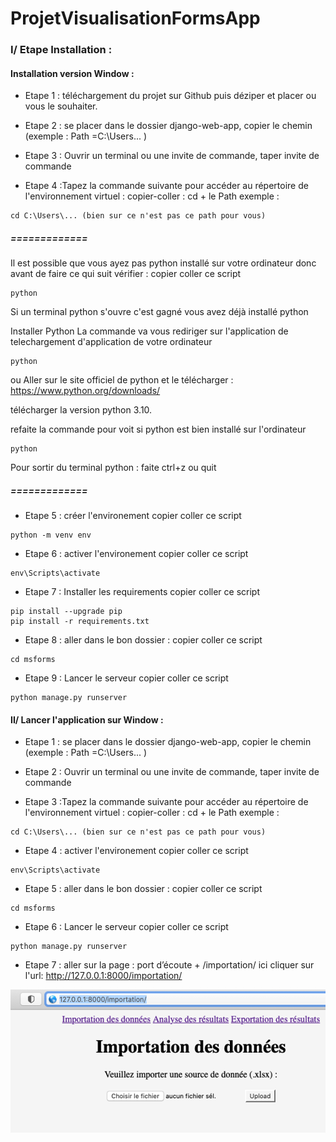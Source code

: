 # ProjetVisualisationFormsApp


### I/ Etape Installation :


#### <strong>Installation version Window :</strong>

- Etape 1 : téléchargement du projet sur Github puis déziper et placer ou vous le souhaiter.

- Etape 2 : se placer dans le dossier  django-web-app, copier le chemin (exemple : Path =C:\Users\... )

- Etape 3 : Ouvrir un terminal ou une invite de commande, taper invite de commande

- Etape 4 :Tapez la commande suivante pour accéder au répertoire de l'environnement virtuel : copier-coller : cd + le Path
exemple : 
```shell
cd C:\Users\... (bien sur ce n'est pas ce path pour vous)
```
##### =============
Il est possible que vous ayez pas python installé sur votre ordinateur donc avant de faire ce qui suit vérifier :
copier coller ce script 
```shell
python
```
Si un terminal python s'ouvre c'est gagné vous avez déjà installé python

Installer Python 
La commande va vous rediriger sur l'application de telechargement d'application de votre ordinateur
```shell
python
```
ou 
Aller sur le site officiel de python et le télécharger : https://www.python.org/downloads/

télécharger la version python 3.10. 

refaite la commande pour voit si python est bien installé sur l'ordinateur
```shell
python
```

Pour sortir du terminal python :
faite ctrl+z ou quit

##### =============

- Etape 5 :  créer l'environement copier coller ce script
```shell
python -m venv env

```
- Etape 6 : activer l'environement copier coller ce script
```shell
env\Scripts\activate
```
- Etape 7 : Installer les requirements copier coller ce script
```shell
pip install --upgrade pip
pip install -r requirements.txt

```

- Etape 8 : aller dans le bon dossier : copier coller ce script
```shell
cd msforms
```

- Etape 9 : Lancer le serveur copier coller ce script
```shell
python manage.py runserver
```


#### II/ Lancer l'application sur Window :

- Etape 1 : se placer dans le dossier  django-web-app, copier le chemin (exemple : Path =C:\Users\... )

- Etape 2 : Ouvrir un terminal ou une invite de commande, taper invite de commande

- Etape 3 :Tapez la commande suivante pour accéder au répertoire de l'environnement virtuel : copier-coller : cd + le Path
exemple : 
```shell
cd C:\Users\... (bien sur ce n'est pas ce path pour vous)
```
- Etape 4 : activer l'environement copier coller ce script
```shell
env\Scripts\activate
```
- Etape 5 : aller dans le bon dossier : copier coller ce script
```shell
cd msforms
```

- Etape 6 : Lancer le serveur copier coller ce script
```shell
python manage.py runserver
```
- Etape 7 : aller sur la page :  port d’écoute + /importation/ ici cliquer sur l'url: http://127.0.0.1:8000/importation/

![ouverture terminal](images_readme/img4.png)

